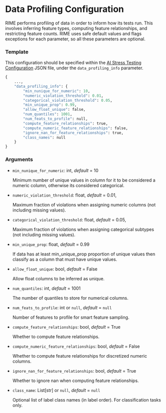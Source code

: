 # Data Profiling Configuration

RIME performs profiling of data in order to inform how its tests run. This involves inferring feature types, 
computing feature relationships, and restricting feature counts. RIME uses safe default values and flags exceptions for each parameter,
so all these parameters are optional.

### Template
This configuration should be specified within the [AI Stress Testing Configuration](stress_testing.md) JSON file, under the `data_profiling_info` parameter.
```python
{
    ...,
    "data_profiling_info": {
        "min_nunique_for_numeric": 10,
        "numeric_violation_threshold": 0.01,
        "categorical_violation_threshold": 0.05, 
        "min_unique_prop": 0.99,
        "allow_float_unique": false,
        "num_quantiles": 1001,
        "num_feats_to_profile": null,
        "compute_feature_relationships": true,
        "compute_numeric_feature_relationships": false,
        "ignore_nan_for_feature_relationships": true,
        "class_names": null
    }
}
```

### Arguments
- `min_nunique_for_numeric`: int, *default* = 10 

    Minimum number of unique values in column for it to be considered a numeric column, otherwise its considered categorical.
- `numeric_violation_threshold`: float, *default* = 0.01,

    Maximum fraction of violations when assigning numeric columns (not including missing values).
- `categorical_violation_threshold`: float, *default* = 0.05,

    Maximum fraction of violations when assigning categorical subtypes (not including missing values).
- `min_unique_prop`: float, *default* = 0.99 

    If data has at least min_unique_prop proportion of unique values then classify as a column that must have unique values.
- `allow_float_unique`: bool, *default* = False

    Allow float columns to be inferred as unique.
- `num_quantiles`: int, *default* = 1001

    The number of quantiles to store for numerical columns.
- `num_feats_to_profile`: int or `null`, *default* = `null` 

    Number of features to profile for smart feature sampling.
- `compute_feature_relationships`: bool, *default* = True

    Whether to compute feature relationships.
- `compute_numeric_feature_relationships`: bool, *default* = False 

    Whether to compute feature relationships for discretized numeric columns.
- `ignore_nan_for_feature_relationships`: bool, *default* = True 

    Whether to ignore nan when computing feature relationships.
- `class_name`: List[str] or `null`, *default* = `null`

    Optional list of label class names (in label order). For classification tasks only.

